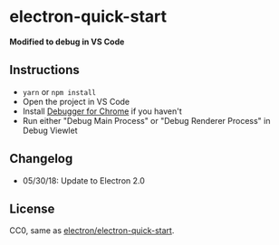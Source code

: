 # electron-quick-start

**Modified to debug in VS Code**

## Instructions

- `yarn` or `npm install`
- Open the project in VS Code
- Install [Debugger for Chrome](https://marketplace.visualstudio.com/items/msjsdiag.debugger-for-chrome) if you haven't
- Run either "Debug Main Process" or "Debug Renderer Process" in Debug Viewlet

## Changelog

- 05/30/18: Update to Electron 2.0

## License

CC0, same as [electron/electron-quick-start](https://github.com/electron/electron-quick-start).